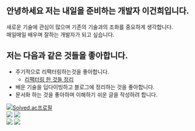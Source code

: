 ## 안녕하세요 저는 내일을 준비하는 개발자 이건희입니다.  
새로운 기술에 관심이 많으며 기존의 기술과의 조화를 중요하게 생각합니다.  
매일매일 배우며 잘하는 개발자가 되고 싶습니다.  

## 저는 다음과 같은 것들을 좋아합니다.
- 주기적으로 리팩터링하는것을 좋아합니다.
  - [리팩터링 한 것들 정리](https://github.com/hegunhee/Resume/issues/1)
- 배운 기술을 딥다이빙하고 블로그에 정리하는 것을 좋아합니다.
- 문서화 하는 것을 좋아하며 이해하기 쉬운 글을 작성하려 합니다.
  
[![Solved.ac프로필](http://mazassumnida.wtf/api/generate_badge?boj=leech9876)](https://solved.ac/leech9876)  
<img src="https://img.shields.io/badge/Java-ED8B00?style=for-the-badge&logo=openjdk&logoColor=white">
<img src="https://img.shields.io/badge/SpringBoot-6DB33F?style=flat-square&logo=Spring&logoColor=white">  
<img src="https://img.shields.io/badge/Kotlin-7F52FF?style=for-the-badge&logo=Kotlin&logoColor=white">
<img src="https://img.shields.io/badge/Android-3DDC84?style=for-the-badge&logo=Android&logoColor=white">



